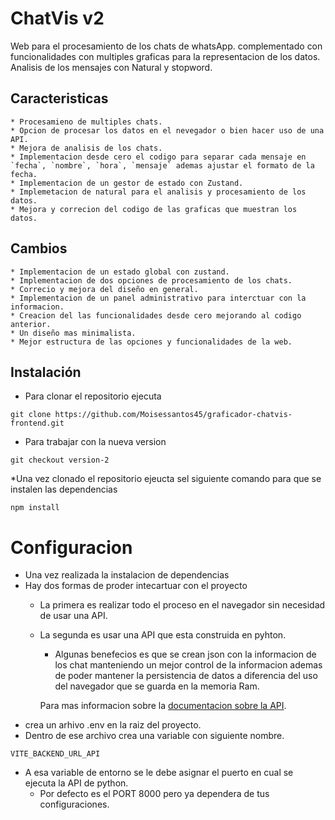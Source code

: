 # ChatVis v2

Web para el procesamiento de los chats de whatsApp. complementado con funcionalidades con multiples graficas para la representacion de los datos. Analisis de los mensajes con Natural y stopword.

## Caracteristicas
    * Procesamieno de multiples chats.
    * Opcion de procesar los datos en el nevegador o bien hacer uso de una API.
    * Mejora de analisis de los chats.
    * Implementacion desde cero el codigo para separar cada mensaje en `fecha`, `nombre`, `hora`, `mensaje` ademas ajustar el formato de la fecha.
    * Implementacion de un gestor de estado con Zustand.
    * Implemetacion de natural para el analisis y procesamiento de los datos.
    * Mejora y correcion del codigo de las graficas que muestran los datos.

## Cambios
    * Implementacion de un estado global con zustand.
    * Implementacion de dos opciones de procesamiento de los chats.
    * Correcio y mejora del diseño en general.
    * Implementacion de un panel administrativo para interctuar con la informacion.
    * Creacion del las funcionalidades desde cero mejorando al codigo anterior.
    * Un diseño mas minimalista.
    * Mejor estructura de las opciones y funcionalidades de la web.

## Instalación
- Para clonar el repositorio ejecuta

```console
git clone https://github.com/Moisessantos45/graficador-chatvis-frontend.git
```

* Para trabajar con la nueva version
```console
git checkout version-2
```

*Una vez clonado el repositorio ejeucta sel siguiente comando para que se instalen las dependencias

```console
npm install
```
# Configuracion

* Una vez realizada la instalacion de dependencias
* Hay dos formas de proder intecartuar con el proyecto
    * La primera es realizar todo el proceso en el navegador sin necesidad de usar una API.
    * La segunda es usar una API que esta construida en pyhton.
       * Algunas benefecios es que se crean json con la informacion de los chat manteniendo un    mejor control de la informacion ademas de poder mantener la persistencia de datos a diferencia del uso del navegador que se guarda en la memoria Ram.
       
        Para mas informacion sobre la [documentacion sobre la API](http://expressjs.com/en/starter/installing.html).
* crea un arhivo .env en la raiz del proyecto.
* Dentro de ese archivo crea una variable con siguiente nombre.

```console
VITE_BACKEND_URL_API
```
* A esa variable de entorno se le debe asignar el puerto en cual se ejecuta la API de python.
  - Por defecto es el PORT 8000 pero ya dependera de tus configuraciones.